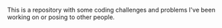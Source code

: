 This is a repository with some coding challenges and problems I've been working on or posing to other people.